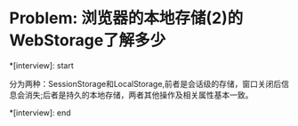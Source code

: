 # Problem: 浏览器的本地存储(2)的WebStorage了解多少

*[interview]: start

分为两种：SessionStorage和LocalStorage,前者是会话级的存储，窗口关闭后信息会消失;后者是持久的本地存储，两者其他操作及相关属性基本一致。

*[interview]: end
